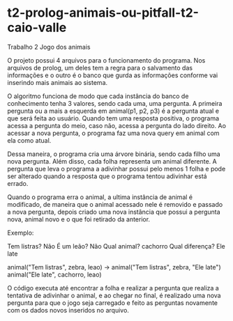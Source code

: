 # t2-prolog-animais-ou-pitfall-t2-caio-valle

Trabalho 2 Jogo dos animais

O projeto possui 4 arquivos para o funcionamento do programa. Nos arquivos de prolog, um deles tem a regra para o salvamento das informações e o outro é o banco que gurda as informações conforme vai inserindo mais animais
ao sistema.

O algoritmo funciona de modo que cada instância do banco de conhecimento tenha 3 valores, sendo cada uma, uma pergunta. A primeira pergunta ou a mais a esquerda em animal(p1, p2, p3) é a pergunta atual e que será
feita ao usuário. Quando tem uma resposta positiva, o programa acessa a pergunta do meio, caso não, acessa a pergunta do lado direito. Ao acessar a nova pergunta, o programa faz uma nova query em animal com ela como
atual.

Dessa maneira, o programa cria uma árvore binária, sendo cada filho uma nova pergunta. Além disso, cada folha representa um animal diferente. A pergunta que leva o programa a adivinhar possui pelo menos 1 folha e pode 
ser alterado quando a resposta que o programa tentou adivinhar está errado.

Quando o programa erra o animal, a ultima instância de animal é modificado, de maneira que o animal acessado nele é removido e passado a nova pergunta, depois criado uma nova instância que possui a pergunta nova, animal
novo e o que foi retirado da anterior.

Exemplo:

Tem listras? Não
É um leão? Não
Qual animal? cachorro
Qual diferença? Ele late


animal("Tem listras", zebra, leao) -> animal("Tem listras", zebra, "Ele late") animal("Ele late", cachorro, leao)


O código executa até encontrar a folha e realizar a pergunta que realiza a tentativa de adivinhar o animal, e ao chegar no final, é realizado uma nova pergunta para que o jogo seja carregado e feito as perguntas 
novamente com os dados novos inseridos no arquivo.

